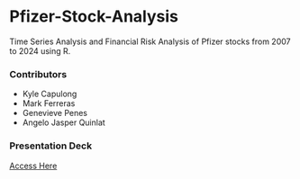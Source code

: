 # Pfizer-Stock-Analysis
Time Series Analysis and Financial Risk Analysis of Pfizer stocks from 2007 to 2024 using R.

### Contributors
- Kyle Capulong
- Mark Ferreras
- Genevieve Penes
- Angelo Jasper Quinlat

### Presentation Deck
[Access Here](https://www.canva.com/design/DAGGn29SisY/zai1eq65BT1Y94ezft5eAw/edit?utm_content=DAGGn29SisY&utm_campaign=designshare&utm_medium=link2&utm_source=sharebutton)
